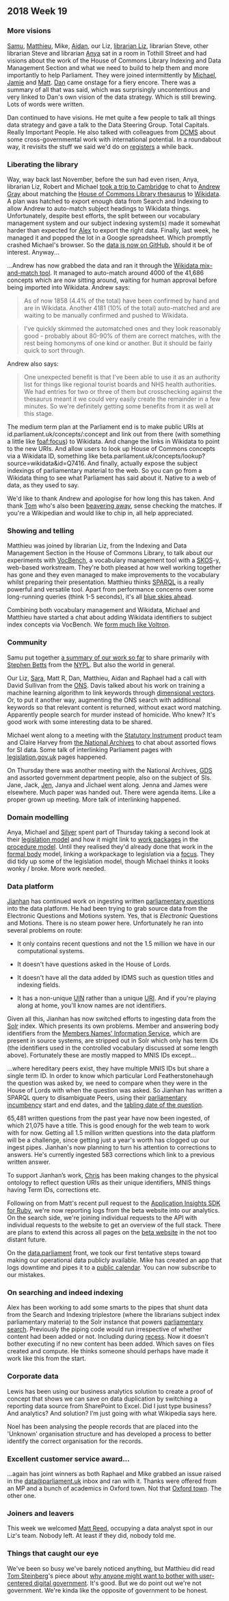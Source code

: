 ## 2018 Week 19

### More visions

[Samu](https://twitter.com/langsamu), [Matthieu](https://twitter.com/cognithive), Mike, [Aidan](https://twitter.com/aidan_morgan), our Liz, [librarian Liz](https://twitter.com/greensideknits), librarian Steve, other librarian Steve and librarian [Anya](https://twitter.com/bitten_) sat in a room in Tothill Street and had visions about the work of the House of Commons Library Indexing and Data Management Section and what we need to build to help them and more importantly to help Parliament. They were joined intermittently by [Michael](https://twitter.com/fantasticlife), [Jamie](https://twitter.com/oddtype) and [Matt](https://twitter.com/mattrayner). [Dan](https://twitter.com/dasbarrett) came onstage for a fiery encore. There was a summary of all that was said, which was surprisingly uncontentious and very linked to Dan's own vision of the data strategy. Which is still brewing. Lots of words were written.

Dan continued to have visions. He met quite a few people to talk all things data strategy and gave a talk to the Data Steering Group. Total Capitals. Really Important People. He also talked with colleagues from [DCMS](https://www.gov.uk/government/organisations/department-for-digital-culture-media-sport) about some cross-governmental work with international potential. In a roundabout way, it revisits the stuff we said we'd do on [registers](https://gds.blog.gov.uk/2015/09/01/registers-authoritative-lists-you-can-trust/) a while back.

### Liberating the library

Way, way back last November, before the sun had even risen, Anya, librarian Liz, Robert and Michael [took a trip to Cambridge](https://twitter.com/bitten_/status/931552786671472640) to chat to [Andrew Gray](https://twitter.com/generalising) about matching the [House of Commons Library thesaurus](http://www.data.parliament.uk/dataset/thesauri) to [Wikidata](https://www.wikidata.org/wiki/Wikidata:Main_Page). A plan was hatched to export enough data from Search and Indexing to allow Andrew to auto-match subject headings to Wikidata things. Unfortunately, despite best efforts, the split between our vocabulary management system and our subject indexing system(s) made it somewhat harder than expected for [Alex](https://twitter.com/alexedwardh) to export the right data. Finally, last week, he managed it and popped the lot in a Google spreadsheet. Which promptly crashed Michael's browser. So the [data is now on GitHub](https://github.com/alexedwardh/TermUsage/blob/master/OUTPUT.CSV), should it be of interest. Anyway...

...Andrew has now grabbed the data and ran it through the [Wikidata mix-and-match tool](https://tools.wmflabs.org/mix-n-match/?#/catalog/1229). It managed to auto-match around 4000 of the 41,686 concepts which are now sitting around, waiting for human approval before being imported into Wikidata. Andrew says:

> As of now 1858 (4.4% of the total) have been confirmed by hand and are in Wikidata. Another 4181 (10% of the total) auto-matched and are waiting to be manually confirmed and pushed to Wikidata.

> I've quickly skimmed the automatched ones and they look reasonably good - probably about 80-90% of them are correct matches, with the rest being homonyms of one kind or another. But it should be fairly quick to sort through.

Andrew also says:

> One unexpected benefit is that I've been able to use it as an authority list for things like regional tourist boards and NHS health authorities. We had entries for two or three of them but crosschecking against the thesaurus meant it we could very easily create the remainder in a few minutes. So we're definitely getting some benefits from it as well at this stage.

The medium term plan at the Parliament end is to make public URIs at id.parliament.uk/concepts/:concept and link out from there (with something a little like [foaf:focus](http://xmlns.com/foaf/spec/#term_focus)) to Wikidata. And change the links in Wikidata to point to the new URIs. And allow users to look up House of Commons concepts via a Wikidata ID, something like beta.parliament.uk/concepts/lookup?source=wikidata&id=Q7416. And finally, actually expose the subject indexings of parliamentary material to the web. So you can go from a Wikidata thing to see what Parliament has said about it. Native to a web of data, as they used to say.

We'd like to thank Andrew and apologise for how long this has taken. And thank [Tom](https://twitter.com/tommorris) who's also been [beavering away](https://twitter.com/tommorris/status/994668681752862721), sense checking the matches. If you're a Wikipedian and would like to chip in, all help appreciated.

### Showing and telling

Matthieu was joined by librarian Liz, from the Indexing and Data Management Section in the House of Commons Library, to talk about our experiments with [VocBench](http://vocbench.uniroma2.it/), a vocabulary management tool with a [SKOS](https://en.wikipedia.org/wiki/Simple_Knowledge_Organization_System)-y, web-based workstream. They're both pleased at how well working together has gone and they even managed to make improvements to the vocabulary whilst preparing their presentation. Matthieu thinks [SPARQL](https://en.wikipedia.org/wiki/SPARQL) is a really powerful and versatile tool. Apart from performance concerns over some long-running queries (think 1-5 seconds), it's all [blue skies ahead](https://www.youtube.com/watch?v=aQUlA8Hcv4s).

Combining both vocabulary management and Wikidata, Michael and Matthieu have started a chat about adding Wikidata identifiers to subject index concepts via VocBench. We [form much like Voltron](https://www.youtube.com/watch?v=2kkJDHRYxWM).

### Community

Samu put together [a summary of our work so far](https://medium.com/@langsamu/api-parliament-uk-7b87597019a4) to share primarily with [Stephen Betts](https://twitter.com/stephenbetts) from the [NYPL](https://www.nypl.org/). But also the world in general. 

Our Liz, [Sara](https://twitter.com/sarafreis), Matt R, Dan, Matthieu, Aidan and Raphael had a call with David Sullivan from the [ONS](https://www.ons.gov.uk/). Davis talked about his work on training a machine learning algorithm to link keywords through [dimensional vectors](https://en.wikipedia.org/wiki/Dimensionality_reduction). Or, to put it another way, augmenting the ONS search with additional keywords so that relevant content is returned, without exact word matching. Apparently people search for murder instead of homicide. Who knew? It's good work with some interesting data to be shared.

Michael went along to a meeting with the [Statutory Instrument](https://en.wikipedia.org/wiki/Statutory_instrument_(UK)) product team and Claire Harvey from [the National Archives](http://www.nationalarchives.gov.uk/) to chat about assorted flows for SI data. Some talk of interlinking Parliament pages with [legislation.gov.uk](http://www.legislation.gov.uk/) pages happened.

On Thursday there was another meeting with the National Archives, [GDS](https://gds.blog.gov.uk/) and assorted government department people, also on the subject of SIs. Jane, Jack, [Jen](https://twitter.com/benwoodhams), Janya and Jichael went along. Jenna and James were elsewhere. Much paper was handed out. There were agenda items. Like a proper grown up meeting. More talk of interlinking happened.

### Domain modelling

Anya, Michael and [Silver](https://twitter.com/silveroliver) spent part of Thursday taking a second look at their [legislation model](https://ukparliament.github.io/ontologies/legislation/legislation-ontology.html) and how it might link to [work packages](https://ukparliament.github.io/ontologies/procedure/procedure-ontology.html#d4e284) in the [procedure model](https://ukparliament.github.io/ontologies/procedure/procedure-ontology.html). Until they realised they'd already done that work in the [formal body](https://ukparliament.github.io/ontologies/formal-body/formal-body-ontology.html) model, linking a workpackage to legislation via a [focus](https://ukparliament.github.io/ontologies/formal-body/formal-body-ontology.html#d4e319). They did tidy up some of the legislation model, though Michael thinks it looks wonky / broke. More work needed.

### Data platform

[Jianhan](https://twitter.com/jianhanzhu) has continued work on ingesting written [parliamentary questions](https://ukparliament.github.io/ontologies/question-and-answer/question-and-answer-ontology.html) into the data platform. He had been trying to grab source data from the Electronic Questions and Motions system. Yes, that is *Electronic* Questions and Motions. There is no steam power here. Unfortunately he ran into several problems on route:

* It only contains recent questions and not the 1.5 million we have in our computational systems.

* It doesn't have questions asked in the House of Lords.

* It doesn't have all the data added by IDMS such as question titles and indexing fields.

* It has a non-unique [UIN](https://en.wikipedia.org/wiki/UIN) rather than a unique [URI](https://en.wikipedia.org/wiki/Uniform_Resource_Identifier). And if you're playing along at home, you'll know names are not identifiers.

Given all this, Jianhan has now switched efforts to ingesting data from the [Solr](http://lucene.apache.org/solr/) index. Which presents its own problems. Member and answering body identifiers from the [Members Names' Information Service](http://data.parliament.uk/membersdataplatform/memberquery.aspx), which are present in source systems, are stripped out in Solr which only has term IDs (the identifiers used in the controlled vocabulary discussed at some length above). Fortunately these are mostly mapped to MNIS IDs except...

...where hereditary peers exist, they have multiple MNIS IDs but share a single term ID. In order to know which particular Lord Featherstonehaugh the question was asked by, we need to compare when they were in the House of Lords with when the question was asked. So Jianhan has written a SPARQL query to disambiguate Peers, using their [parliamentary incumbency](https://ukparliament.github.io/ontologies/house-membership/house-membership-ontology.html#d4e312) start and end dates, and the [tabling date of the question](https://ukparliament.github.io/ontologies/tabling/tabling-ontology.html#d4e123).

65,481 written questions from the past year have now been ingested, of which 21,075 have a title. This is good enough for the web team to work with for now. Getting all 1.5 million written questions into the data platform will be a challenge, since getting just a year's worth has clogged up our ingest pipes. Jianhan's now planning to turn his attention to corrections to answers. He's currently ingested 583 corrections which link to a previous written answer. 

To support Jianhan’s work, [Chris](https://twitter.com/chrisalcockdev) has been making changes to the physical ontology to reflect question URIs as their unique identifiers, MNIS things having Term IDs, corrections etc.

Following on from Matt's recent pull request to the [Application Insights SDK for Ruby](https://github.com/Microsoft/ApplicationInsights-Ruby), we're now reporting logs from the beta website into our analytics. On the search side, we're joining individual requests to the API with individual requests to the website to get an overview of the full stack. There are plans to extend this across all pages on the [beta website](https://beta.parliament.uk/) in the not too distant future.

On the [data.parliament](http://www.data.parliament.uk/) front, we took our first tentative steps toward making our operational data publicly available. Mike has created an app that logs downtime and pipes it to a [public calendar](https://calendar.google.com/calendar/embed?src=4emj2l2b2q1tmp7jga0nmhrdf0%40group.calendar.google.com). You can now subscribe to our mistakes.

### On searching and indeed indexing

Alex has been working to add some smarts to the pipes that shunt data from the Search and Indexing triplestore (where the librarians subject index parliamentary materia) to the Solr instance that powers [parliamentary search](http://search-material.parliament.uk/). Previously the piping code would run irrespective of whether content had been added or not. Including during [recess](https://www.parliament.uk/site-information/glossary/recess/). Now it doesn't bother executing if no new content has been added. Which saves on files created and compute. He thinks someone should perhaps have made it work like this from the start.

### Corporate data

Lewis has been using our business analytics solution to create a proof of concept that shows we can save on data duplication by switching a reporting data source from SharePoint to Excel. Did I just type business? And analytics? And solution? I’m just going with what Wikipedia says here.

Noel has been analysing the people records that are placed into the 'Unknown' organisation structure and has developed a process to better identify the correct organisation for the records.

### Excellent customer service award…

...again has joint winners as both Raphael and Mike grabbed an issue raised in the [data@parliament.uk](mailto:data@parliament.uk) inbox and ran with it. Thanks were offered from an MP and a bunch of academics in Oxford town. Not that [Oxford town](https://www.youtube.com/watch?v=W9oJZX4BaI8). The other one.

### Joiners and leavers

This week we welcomed [Matt Reed](https://www.linkedin.com/in/matthew-reed-b3b761105/), occupying a data analyst spot in our Liz's team. Nobody left. At least if they did, nobody told me.

### Things that caught our eye

We've been so busy we've barely noticed anything, but Matthieu did read [Tom Steinberg](https://twitter.com/steiny)'s piece about [why anyone might want to bother with user-centered digital government](https://civichall.org/civicist/why-even-bother-with-a-user-centered-digital-govt/). It's good. But we do point out we're not government. We're kinda like the opposite of government to be honest.